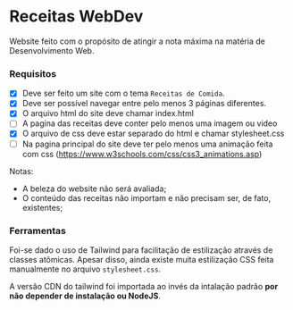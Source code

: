 # Receitas WebDev

Website feito com o propósito de atingir a nota máxima na matéria de Desenvolvimento Web.

### Requisitos

- [x] Deve ser feito um site com o tema `Receitas de Comida`.
- [x] Deve ser possível navegar entre pelo menos 3 páginas diferentes.
- [x] O arquivo html do site deve chamar index.html
- [ ] A pagina das receitas deve conter pelo menos uma imagem ou video
- [x] O arquivo de css deve estar separado do html e chamar stylesheet.css
- [ ] Na pagina principal do site deve ter pelo menos uma animação feita com css (https://www.w3schools.com/css/css3_animations.asp)

Notas:

- A beleza do website não será avaliada;
- O conteúdo das receitas não importam e não precisam ser, de fato, existentes;

### Ferramentas

Foi-se dado o uso de Tailwind para facilitação de estilização através de classes atômicas.
Apesar disso, ainda existe muita estilização CSS feita manualmente no arquivo `stylesheet.css`.

A versão CDN do tailwind foi importada ao invés da intalação padrão **por não depender de instalação ou NodeJS**.
